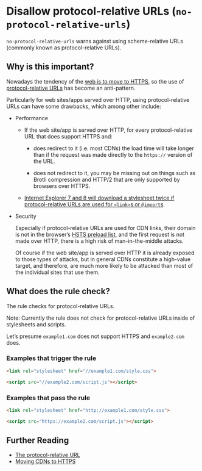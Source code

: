 # Disallow protocol-relative URLs (`no-protocol-relative-urls`)

`no-protocol-relative-urls` warns against using scheme-relative URLs
(commonly known as protocol-relative URLs).

## Why is this important?

Nowadays the tendency of the [web is to move to HTTPS][https only web],
so the use of [protocol-relative URLs][protocol-relative urls] has
become an anti-pattern.

Particularly for web sites/apps served over HTTP, using protocol-relative
URLs can have some drawbacks, which among other include:

* Performance

  * If the web site/app is served over HTTP, for every
    protocol-relative URL that does support HTTPS and:

    * does redirect to it (i.e. most CDNs) the load time will take
      longer than if the request was made directly to the `https://`
      version of the URL.

    * does not redirect to it, you may be missing out on things
      such as Brotli compression and HTTP/2 that are only supported
      by browsers over HTTPS.

  * [Internet Explorer 7 and 8 will download a stylesheet twice if
    protocol-relative URLs are used for `<link>`s or `@import`s][ie issue].

* Security

  Especially if protocol-relative URLs are used for CDN links, their
  domain is not in the browser’s [HSTS preload list][hsts preload list],
  and the first request is not made over HTTP, there is a high risk
  of man-in-the-middle attacks.

  Of course if the web site/app is served over HTTP it is already
  exposed to those types of attacks, but in general CDNs constitute
  a high-value target, and therefore, are much more likely to be
  attacked than most of the individual sites that use them.

## What does the rule check?

The rule checks for protocol-relative URLs.

Note: Currently the rule does not check for protocol-relative URLs
inside of stylesheets and scripts.

Let’s presume `example1.com` does not support HTTPS and `example2.com`
does.

### Examples that **trigger** the rule

```html
<link rel="stylesheet" href="//example1.com/style.css">
```

```html
<script src="//example2.com/script.js"></script>
```

### Examples that **pass** the rule

```html
<link rel="stylesheet" href="http://example1.com/style.css">
```

```html
<script src="https://example2.com/script.js"></script>
```

## Further Reading

* [The protocol-relative URL][protocol-relative urls]
* [Moving CDNs to HTTPS](https://github.com/konklone/cdns-to-https#readme)

<!-- Link labels: -->

[hsts preload list]: https://hstspreload.org
[https only web]: https://w3ctag.github.io/web-https/#h-motivating-a-secure-web
[ie issue]: https://www.stevesouders.com/blog/2010/02/10/5a-missing-schema-double-download/
[protocol-relative urls]: https://www.paulirish.com/2010/the-protocol-relative-url/
